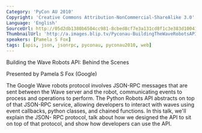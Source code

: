 ```yaml
---
Category: 'PyCon AU 2010'
Copyright: 'Creative Commons Attribution-NonCommercial-ShareAlike 3.0'
Language: 'English'
SourceUrl: http://05d2db1380b6504cc981-8cbed8cf7e3a131cd8f1c3e383d10041.r93.cf2.rackcdn.com/pycon-au-2010/459_pyconau-2010-building-the-wave-robots-api-behind-the-scenes.flv
ThumbnailUrl: 'http://a.images.blip.tv/Pyconau-BuildingTheWaveRobotsAPIBehindTheScenes216.png'
speakers: [Pamela S Fox]
tags: [apis, json, jsonrpc, pyconau, pyconau2010, web]
---
```

Building the Wave Robots API: Behind the Scenes

Presented by Pamela S Fox (Google)

The Google Wave robots protocol involves JSON-RPC messages that are sent
between the Wave server and the robot, communicating events to process and
operations to perform. The Python Robots API abstracts on top of that JSON-RPC
service, allowing developers to interact with waves using event callbacks,
python classes, and chained functions. In this talk, we'll explain the JSON-
RPC protocol, talk about how we designed the API to sit on top of that
protocol, and show how developers can use the API.

